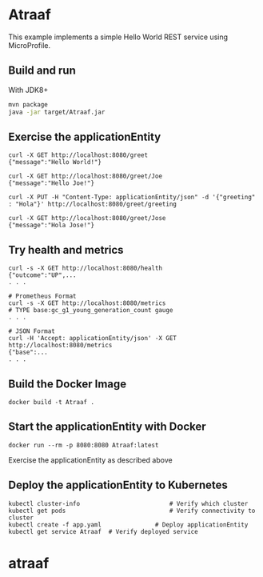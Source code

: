 #   Atraaf

This example implements a simple Hello World REST service using MicroProfile.

## Build and run

With JDK8+
```bash
mvn package
java -jar target/Atraaf.jar
```

## Exercise the applicationEntity

```
curl -X GET http://localhost:8080/greet
{"message":"Hello World!"}

curl -X GET http://localhost:8080/greet/Joe
{"message":"Hello Joe!"}

curl -X PUT -H "Content-Type: applicationEntity/json" -d '{"greeting" : "Hola"}' http://localhost:8080/greet/greeting

curl -X GET http://localhost:8080/greet/Jose
{"message":"Hola Jose!"}
```

## Try health and metrics

```
curl -s -X GET http://localhost:8080/health
{"outcome":"UP",...
. . .

# Prometheus Format
curl -s -X GET http://localhost:8080/metrics
# TYPE base:gc_g1_young_generation_count gauge
. . .

# JSON Format
curl -H 'Accept: applicationEntity/json' -X GET http://localhost:8080/metrics
{"base":...
. . .

```

## Build the Docker Image

```
docker build -t Atraaf .
```

## Start the applicationEntity with Docker

```
docker run --rm -p 8080:8080 Atraaf:latest
```

Exercise the applicationEntity as described above

## Deploy the applicationEntity to Kubernetes

```
kubectl cluster-info                         # Verify which cluster
kubectl get pods                             # Verify connectivity to cluster
kubectl create -f app.yaml               # Deploy applicationEntity
kubectl get service Atraaf  # Verify deployed service
```
# atraaf
